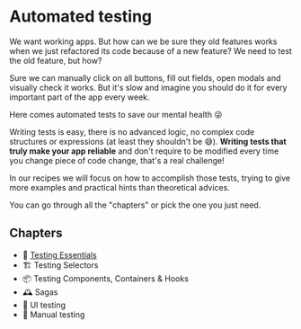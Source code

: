 # Automated testing

We want working apps. But how can we be sure they old features works when we just refactored its code because of a new feature? We need to test the old feature, but how?

Sure we can manually click on all buttons, fill out fields, open modals and visually check it works. But it's slow and imagine you should do it for every important part 
of the app every week.   

Here comes automated tests to save our mental health 😜

Writing tests is easy, there is no advanced logic, no complex code structures or expressions (at least they shouldn't be 😅). **Writing tests that truly make your app reliable**
and don't require to be modified every time you change piece of code change, that's a real challenge! 

In our recipes we will focus on how to accomplish those tests, trying to give
more examples and practical hints than theoretical advices.

You can go through all the "chapters" or pick the one you just need.

## Chapters

* 🐶 [Testing Essentials](testing/Essentials.md)
* 🏗 Testing Selectors
* 📦 Testing Components, Containers & Hooks
* 🕰 Sagas
* 🌅 UI testing
* 🤙 Manual testing